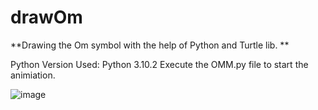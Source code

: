 # drawOm
**Drawing the Om symbol with the help of Python and Turtle lib. **


Python Version Used: Python 3.10.2
Execute the OMM.py file to start the animiation. 


![image](https://user-images.githubusercontent.com/103924256/164893001-0ff63860-0c18-49ce-8504-f1f9bef6011d.png)
